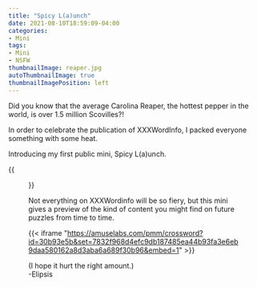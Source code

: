 ```yaml
---
title: "Spicy L(a)unch"
date: 2021-08-10T18:59:09-04:00
categories:
- Mini
tags:
- Mini
- NSFW
thumbnailImage: reaper.jpg
autoThumbnailImage: true
thumbnailImagePosition: left
---
```

Did you know that the average Carolina Reaper, the hottest pepper in the world, is over 1.5 million Scovilles?!

In order to celebrate the publication of XXXWordInfo, I packed everyone something with some heat.

Introducing my first public mini, Spicy L(a)unch.
<!--more-->

{{<figure src="/peppers.png">}}

Not everything on XXXWordinfo will be so fiery, but this mini gives a preview of the kind of content you might find on future puzzles from time to time. 



{{< iframe "https://amuselabs.com/pmm/crossword?id=30b93e5b&set=7832f968d4efc9db187485ea44b93fa3e6eb9daa580162a8d3aba6a689f30b96&embed=1" >}}

(I hope it hurt the right amount.)  
-Elipsis